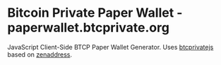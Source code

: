 # Bitcoin Private Paper Wallet - paperwallet.btcprivate.org

JavaScript Client-Side BTCP Paper Wallet Generator. Uses [btcprivatejs](https://github.com/BTCP-community/btcprivate) based on [zenaddress](https://github.com/ZencashOfficial/zenaddress).
